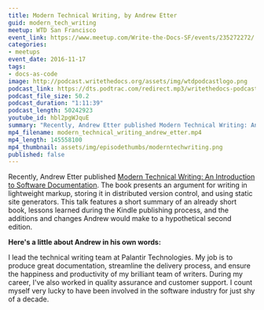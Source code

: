 ```yaml
---
title: Modern Technical Writing, by Andrew Etter
guid: modern_tech_writing
meetup: WTD San Francisco
event_link: https://www.meetup.com/Write-the-Docs-SF/events/235272272/
categories:
- meetups
event_date: 2016-11-17
tags:
- docs-as-code
image: http://podcast.writethedocs.org/assets/img/wtdpodcastlogo.png
podcast_link: https://dts.podtrac.com/redirect.mp3/writethedocs-podcast.s3-us-west-2.amazonaws.com/modern_tech_writing_andrew_etter_wtdsf.mp3
podcast_file_size: 50.2
podcast_duration: "1:11:39"
podcast_length: 50242923
youtube_id: hbl2pgWJquE
summary: "Recently, Andrew Etter published Modern Technical Writing: An Introduction to Software Documentation. The book presents an argument for writing in lightweight markup, storing it in distributed version control, and using static site generators. This talk features a short summary of an already short book, lessons learned during the Kindle publishing process, and the additions and changes Andrew would make to a hypothetical second edition."
mp4_filename: modern_technical_writing_andrew_etter.mp4
mp4_length: 145558100
mp4_thumbnail: assets/img/episodethumbs/moderntechwriting.png
published: false
---
```


Recently, Andrew Etter published [Modern Technical Writing: An Introduction to Software Documentation](https://www.amazon.com/Modern-Technical-Writing-Introduction-Documentation-ebook/dp/B01A2QL9SS). The book presents an argument for writing in lightweight markup, storing it in distributed version control, and using static site generators. This talk features a short summary of an already short book, lessons learned during the Kindle publishing process, and the additions and changes Andrew would make to a hypothetical second edition.

**Here's a little about Andrew in his own words:**

I lead the technical writing team at Palantir Technologies. My job is to produce great documentation, streamline the delivery process, and ensure the happiness and productivity of my brilliant team of writers. During my career, I've also worked in quality assurance and customer support. I count myself very lucky to have been involved in the software industry for just shy of a decade.

